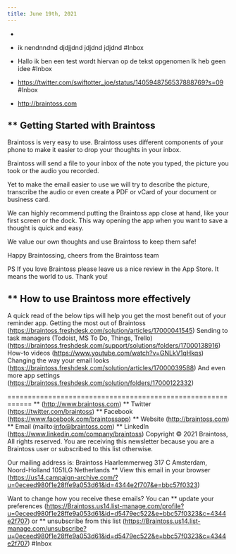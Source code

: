 ```yaml
---
title: June 19th, 2021
---
```


- 

- ik nendnndnd djdjjdnd jdjdnd jdjdnd #Inbox

- Hallo ik ben een test wordt hiervan op de tekst opgenomen Ik heb geen idee #Inbox

- https://twitter.com/swiftotter_joe/status/1405948756537888769?s=09 #Inbox

- http://braintoss.com


** Getting Started with Braintoss
------------------------------------------------------------

Braintoss is very easy to use. Braintoss uses different components of your phone to make it easier to drop your thoughts in your inbox.

Braintoss will send a file to your inbox of the note you typed, the picture you took or the audio you recorded.

Yet to make the email easier to use we will try to describe the picture, transcribe the audio or even create a PDF or vCard of your document or business card.

We can highly recommend putting the Braintoss app close at hand, like your first screen or the dock. This way opening the app when you want to save a thought is quick and easy.

We value our own thoughts and use Braintoss to keep them safe!

Happy Braintossing, cheers from the Braintoss team

PS If you love Braintoss please leave us a nice review in the App Store. It means the world to us. Thank you!


** How to use Braintoss more effectively
------------------------------------------------------------

A quick read of the below tips will help you get the most benefit out of your reminder app.
Getting the most out of Braintoss (https://braintoss.freshdesk.com/solution/articles/17000041545)
Sending to task managers (Todoist, MS To Do, Things, Trello) (https://braintoss.freshdesk.com/support/solutions/folders/17000138916)
How-to videos (https://www.youtube.com/watch?v=GNLkV1qHkqs)
Changing the way your email looks (https://braintoss.freshdesk.com/solution/articles/17000039588)
And even more app settings (https://braintoss.freshdesk.com/solution/folders/17000122332)

============================================================
** (http://www.braintoss.com)
** Twitter (https://twitter.com/braintoss)
** Facebook (https://www.facebook.com/braintossapp)
** Website (http://braintoss.com)
** Email (mailto:info@braintoss.com)
** LinkedIn (https://www.linkedin.com/company/braintoss)
Copyright © 2021 Braintoss, All rights reserved.
 You are receiving this newsletter because you are a Braintoss user or subscribed to this list otherwise.

Our mailing address is:
Braintoss
Haarlemmerweg 317 C
Amsterdam, Noord-Holland 1051LG
Netherlands
** View this email in your browser (https://us14.campaign-archive.com/?u=0eceed980f1e28ffe9a053d61&id=4344e2f707&e=bbc57f0323)

Want to change how you receive these emails?
You can ** update your preferences (https://Braintoss.us14.list-manage.com/profile?u=0eceed980f1e28ffe9a053d61&id=d5479ec522&e=bbc57f0323&c=4344e2f707)
or ** unsubscribe from this list (https://Braintoss.us14.list-manage.com/unsubscribe?u=0eceed980f1e28ffe9a053d61&id=d5479ec522&e=bbc57f0323&c=4344e2f707) #Inbox
